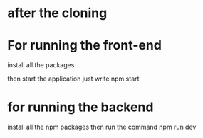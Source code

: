 # after the cloning 

# For running the front-end 

install all the packages

then start the application just write 
npm start


# for running the backend 
install all the npm packages
then run the command npm run dev
